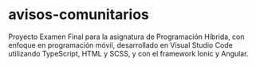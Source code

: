 # avisos-comunitarios
Proyecto Examen Final para la asignatura de Programación Híbrida, con enfoque en programación móvil, desarrollado en Visual Studio Code utilizando TypeScript, HTML y SCSS, y con el framework Ionic y Angular.
